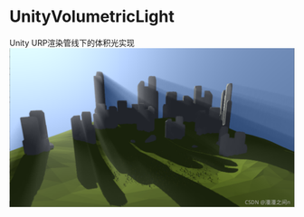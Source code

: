 # UnityVolumetricLight
Unity URP渲染管线下的体积光实现
![01](https://github.com/HengyuanLee/UnityURPVolumetricLight/blob/main/Sample/sample_01.png)
